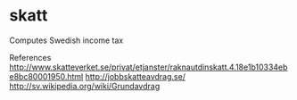 skatt
=====

Computes Swedish income tax

References
  http://www.skatteverket.se/privat/etjanster/raknautdinskatt.4.18e1b10334ebe8bc80001950.html
  http://jobbskatteavdrag.se/
  http://sv.wikipedia.org/wiki/Grundavdrag
